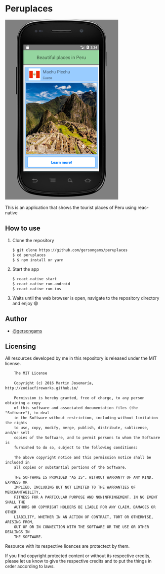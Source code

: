 # Peruplaces

![Preview](./banner.png)

This is an application that shows the tourist places of Peru using reac-native

## How to use

1. Clone the repository
    ```
    $ git clone https://github.com/gersongams/peruplaces
    $ cd peruplaces 
    $ $ npm install or yarn
    ```

2. Start the app
    ```
    $ react-native start
    $ react-native run-android
    $ react-native run-ios
    ```

3. Waits until the web browser is open, navigate to the repository directory and enjoy :smile:

## Author

* [@gersongams](https://github.com/gersongams)

## Licensing

All resources developed by me in this repository is released under the MIT license.

```text
    The MIT License

    Copyright (c) 2016 Martin Josemaría, http://zodiacfireworks.github.io/

    Permission is hereby granted, free of charge, to any person obtaining a copy
    of this software and associated documentation files (the "Software"), to deal
    in the Software without restriction, including without limitation the rights
    to use, copy, modify, merge, publish, distribute, sublicense, and/or sell
    copies of the Software, and to permit persons to whom the Software is
    furnished to do so, subject to the following conditions:

    The above copyright notice and this permission notice shall be included in
    all copies or substantial portions of the Software.

    THE SOFTWARE IS PROVIDED "AS IS", WITHOUT WARRANTY OF ANY KIND, EXPRESS OR
    IMPLIED, INCLUDING BUT NOT LIMITED TO THE WARRANTIES OF MERCHANTABILITY,
    FITNESS FOR A PARTICULAR PURPOSE AND NONINFRINGEMENT. IN NO EVENT SHALL THE
    AUTHORS OR COPYRIGHT HOLDERS BE LIABLE FOR ANY CLAIM, DAMAGES OR OTHER
    LIABILITY, WHETHER IN AN ACTION OF CONTRACT, TORT OR OTHERWISE, ARISING FROM,
    OUT OF OR IN CONNECTION WITH THE SOFTWARE OR THE USE OR OTHER DEALINGS IN
    THE SOFTWARE.
```

Resource with its respective licences are protectect by them.

If you find copyright protected content or without its respective credits,
please let us know to give the respective credits and to put the things in
order according to laws.